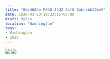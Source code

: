```yaml
---
title: "0ded603e F038 42d2 84f8 0abccbb22be5"
date: 2020-03-23T19:33:15-07:00
draft: false
location: "Washington"
tags:
- Washington
- 2015
---
```


![](https://d17enza3bfujl8.cloudfront.net/DSCF0804.jpg)
![](https://d17enza3bfujl8.cloudfront.net/DSCF0843.jpg)
